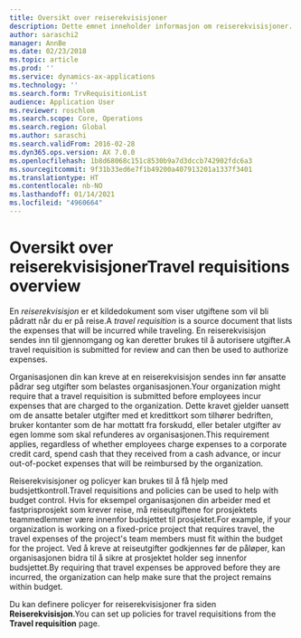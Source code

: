 ```yaml
---
title: Oversikt over reiserekvisisjoner
description: Dette emnet inneholder informasjon om reiserekvisisjoner. En reiserekvisisjon dokumenterer planlagte reiseutgifter.
author: saraschi2
manager: AnnBe
ms.date: 02/23/2018
ms.topic: article
ms.prod: ''
ms.service: dynamics-ax-applications
ms.technology: ''
ms.search.form: TrvRequisitionList
audience: Application User
ms.reviewer: roschlom
ms.search.scope: Core, Operations
ms.search.region: Global
ms.author: saraschi
ms.search.validFrom: 2016-02-28
ms.dyn365.ops.version: AX 7.0.0
ms.openlocfilehash: 1b8d68068c151c8530b9a7d3dccb742902fdc6a3
ms.sourcegitcommit: 9f31b33ed6e7f1b49200a407913201a1337f3401
ms.translationtype: HT
ms.contentlocale: nb-NO
ms.lasthandoff: 01/14/2021
ms.locfileid: "4960664"
---
```

# <a name="travel-requisitions-overview"></a><span data-ttu-id="55086-104">Oversikt over reiserekvisisjoner</span><span class="sxs-lookup"><span data-stu-id="55086-104">Travel requisitions overview</span></span>

<span data-ttu-id="55086-105">En *reiserekvisisjon* er et kildedokument som viser utgiftene som vil bli pådratt når du er på reise.</span><span class="sxs-lookup"><span data-stu-id="55086-105">A *travel requisition* is a source document that lists the expenses that will be incurred while traveling.</span></span> <span data-ttu-id="55086-106">En reiserekvisisjon sendes inn til gjennomgang og kan deretter brukes til å autorisere utgifter.</span><span class="sxs-lookup"><span data-stu-id="55086-106">A travel requisition is submitted for review and can then be used to authorize expenses.</span></span>

<span data-ttu-id="55086-107">Organisasjonen din kan kreve at en reiserekvisisjon sendes inn før ansatte pådrar seg utgifter som belastes organisasjonen.</span><span class="sxs-lookup"><span data-stu-id="55086-107">Your organization might require that a travel requisition is submitted before employees incur expenses that are charged to the organization.</span></span> <span data-ttu-id="55086-108">Dette kravet gjelder uansett om de ansatte betaler utgifter med et kredittkort som tilhører bedriften, bruker kontanter som de har mottatt fra forskudd, eller betaler utgifter av egen lomme som skal refunderes av organisasjonen.</span><span class="sxs-lookup"><span data-stu-id="55086-108">This requirement applies, regardless of whether employees charge expenses to a corporate credit card, spend cash that they received from a cash advance, or incur out-of-pocket expenses that will be reimbursed by the organization.</span></span>

<span data-ttu-id="55086-109">Reiserekvisisjoner og policyer kan brukes til å få hjelp med budsjettkontroll.</span><span class="sxs-lookup"><span data-stu-id="55086-109">Travel requisitions and policies can be used to help with budget control.</span></span> <span data-ttu-id="55086-110">Hvis for eksempel organisasjonen din arbeider med et fastprisprosjekt som krever reise, må reiseutgiftene for prosjektets teammedlemmer være innenfor budsjettet til prosjektet.</span><span class="sxs-lookup"><span data-stu-id="55086-110">For example, if your organization is working on a fixed-price project that requires travel, the travel expenses of the project's team members must fit within the budget for the project.</span></span> <span data-ttu-id="55086-111">Ved å kreve at reiseutgifter godkjennes før de påløper, kan organisasjonen bidra til å sikre at prosjektet holder seg innenfor budsjettet.</span><span class="sxs-lookup"><span data-stu-id="55086-111">By requiring that travel expenses be approved before they are incurred, the organization can help make sure that the project remains within budget.</span></span>

<span data-ttu-id="55086-112">Du kan definere policyer for reiserekvisisjoner fra siden **Reiserekvisisjon**.</span><span class="sxs-lookup"><span data-stu-id="55086-112">You can set up policies for travel requisitions from the **Travel requisition** page.</span></span>
